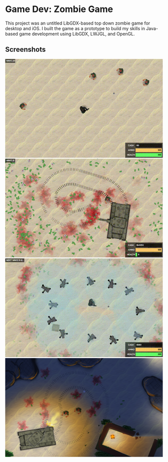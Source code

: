 # Game Dev: Zombie Game

This project was an untitled LibGDX-based top down zombie game for desktop and iOS. I built the game as a prototype to build my skills in Java-based game development using LibGDX, LWJGL, and OpenGL.

## Screenshots
![Zombie Game GIF](/Footage/recording1.gif)
![Zombie Game GIF](/Footage/recording3.gif)
![Zombie Game GIF](/Footage/recording8.gif)
![Zombie Game Mockup](/Footage/game-mockup.png)